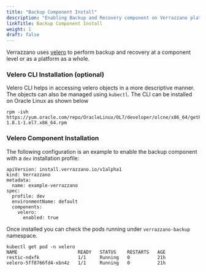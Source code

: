 ```yaml
---
title: "Backup Component Install"
description: "Enabling Backup and Recovery component on Verrazzano platform"
linkTitle: Backup Component Install
weight: 1
draft: false
---
```


Verrazzano uses [velero](https://velero.io/docs/v1.8/) to perform backup and recovery at a component level or as a platform as a whole.

### Velero CLI Installation (optional)

Velero CLI helps in accessing velero objects in a more descriptive manner. The objects can also be managed using `kubectl`. 
The CLI can be installed on Oracle Linux as shown below

```shell
rpm -ivh https://yum.oracle.com/repo/OracleLinux/OL7/developer/olcne/x86_64/getPackage/velero-1.8.1-1.el7.x86_64.rpm
```

### Velero Component Installation 

The following configuration is an example to enable the backup component with a `dev` installation profile:

```
apiVersion: install.verrazzano.io/v1alpha1
kind: Verrazzano
metadata:
  name: example-verrazzano
spec:
  profile: dev
  environmentName: default
  components:    
    velero:
      enabled: true
```

Once installed you can check the pods running under `verrazzano-backup` namespace. 

```shell
kubectl get pod -n velero
NAME                      READY   STATUS    RESTARTS   AGE
restic-ndxfk              1/1     Running   0          21h
velero-5ff8766fd4-xbn4z   1/1     Running   0          21h
```